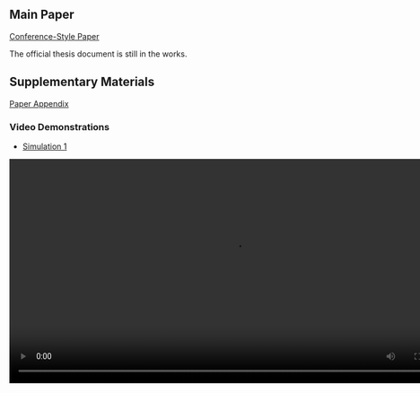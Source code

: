 ## Main Paper 
[Conference-Style Paper](PBIT__Copy_.pdf)

The official thesis document is still in the works. 

## Supplementary Materials
[Paper Appendix](supplementary.pdf)

### Video Demonstrations
- [Simulation 1](simulation_1.mov)

<video src="simulation_1.mov" width="800"  controls preload></video>

